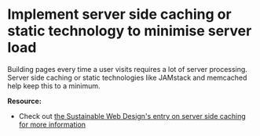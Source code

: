 # Implement server side caching or static technology to minimise server load

Building pages every time a user visits requires a lot of server processing. Server side caching or static technologies like JAMstack and memcached help keep this to a minimum. 

**Resource:** 

- Check out [the Sustainable Web Design's entry on server side caching for more information](https://sustainablewebdesign.org/is-server-side-caching-or-static-technology-in-place-to-minimize-server-load/)
